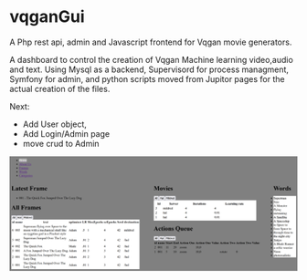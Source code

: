 # vqganGui

A Php rest api, admin and Javascript frontend for Vqgan movie generators.

A dashboard to control the creation of Vqgan Machine learning video,audio and text.
Using
Mysql as a backend,
Supervisord for process managment,
Symfony for admin,
and python scripts moved from Jupitor pages for the actual creation of the files.

Next:

* Add User object,
* Add Login/Admin page
* move crud to Admin
  
![Vqgan Gui](img/gui.png)
